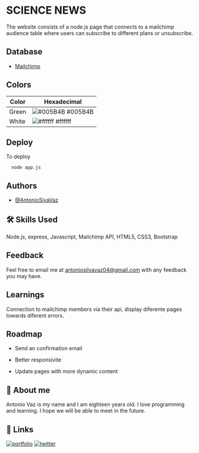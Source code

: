 
# SCIENCE NEWS

The website consists of a node.js page that connects to a mailchimp audience table where users can subscribe to different plans or unsubscribe.
## Database

 - [Mailchimp](https://mailchimp.com/pt-br/)
## Colors

| Color               | Hexadecimal                                                |
| ----------------- | ---------------------------------------------------------------- |
| Green     | ![#005B4B](https://via.placeholder.com/10/0a192f?text=+) #005B4B|
| White     | ![#ffffff](https://via.placeholder.com/10/0a192f?text=+) #ffffff|

## Deploy

To deploy

```node
  node app.js
```


## Authors

- [@AntonioSivaVaz](https://github.com/AntonioSivaVaz)


## 🛠 Skills Used
Node.js, express, Javascript, Mailchimp API, HTML5, CSS3, Bootstrap


## Feedback

Feel free to email me at antoniosilvavaz04@gmail.com with any feedback you may have.
## Learnings

Connection to mailchimp members via their api, display diferente pages towards diferent errors.
## Roadmap

- Send an confirmation email

- Better responsivite

- Update pages with more dynamic content


## 🚀 About me 

Antonio Vaz is my name and I am eighteen years old. I love programming and learning. I hope we will be able to meet in the future.

## 🔗 Links
[![portfolio](https://img.shields.io/badge/Portfolio-000?style=for-the-badge&logo=e&logoColor=red)](https://portfolio.antoniovaz.com/)
[![twitter](https://img.shields.io/badge/FOLLOW_MY_instagram-1DA1F2?style=for-the-badge&logo=instagram&logoColor=white)](https://www.instagram.com/antonio_silva_vaz/)

